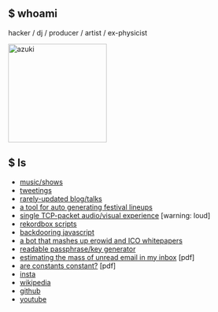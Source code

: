 ## $ whoami

hacker / dj / producer / artist / ex-physicist

<img src='https://user-images.githubusercontent.com/549654/62085872-7d6d1600-b211-11e9-82fb-8f202a1fa702.jpg' alt='azuki' width='200'>

## $ ls

* [music/shows](https://soundcloud.com/azuki)
* [tweetings](https://twitter.com/bcrypt)
* [rarely-updated blog/talks](https://diracdeltas.github.io/blog)
* [a tool for auto generating festival lineups](https://diracdeltas.github.io/festival)
* [single TCP-packet audio/visual experience](http://packet.city) [warning: loud]
* [rekordbox scripts](https://github.com/diracdeltas/rekordbox-scripts)
* [backdooring javascript](https://diracdeltas.github.io/blog/backdooring-js/)
* [a bot that mashes up erowid and ICO whitepapers](https://twitter.com/icowid)
* [readable passphrase/key generator](https://diracdeltas.github.io/niceware/)
* [estimating the mass of unread email in my inbox](http://web.mit.edu/zyan/Public/fermi.pdf) [pdf]
* [are constants constant?](http://web.mit.edu/zyan/Public/constants.pdf) [pdf]
* [insta](https://instagram.com/azukipix)
* [wikipedia](https://en.wikipedia.org/wiki/Yan_Zhu)
* [github](https://github.com/diracdeltas)
* [youtube](https://youtube.com/yanxz)
